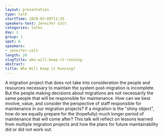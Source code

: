 ```yaml
---
layout: presentation
type: talk
startTime: 2020-03-09T11:35
speakers-text: Jennifer Colt
categories: talks
day: 1
group: 1
spot: 6
speakers:
- jennifer-colt
length: 20
slugTitle: who-will-keep-it-running-
abstract:
title: Who Will Keep it Running?
---
```

A migration project that does not take into consideration the people and resources necessary to maintain the system post-migration is incomplete. But the people making decisions about migrations are not necessarily the same people that will be responsible for maintenance. How can we best involve, value, and consider the perspective of staff responsible for maintenance in our migration projects? If a migration is the "shiny object",  how do we equally prepare for the (hopefully) much longer period of maintenance that will come after? This talk will reflect on lessons learned from multiple migration projects and how the plans for future maintainability did or did not work out.

